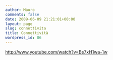 ```yaml
---
author: Mauro
comments: false
date: 2009-06-09 21:21:01+00:00
layout: page
slug: connettivita
title: Connettività
wordpress_id: 86
---
```


http://www.youtube.com/watch?v=Bs7xH1wa-1w
